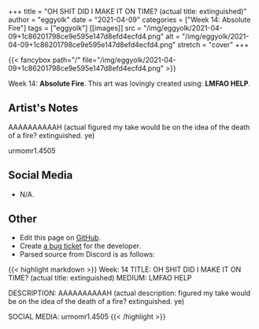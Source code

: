 +++
title =       "OH SHIT DID I MAKE IT ON TIME? (actual title: extinguished)"
author =      "eggyolk"
date =        "2021-04-09"
categories =  ["Week 14: Absolute Fire"]
tags =        ["eggyolk"]
[[images]]
                      src = "/img/eggyolk/2021-04-09+1c86201798ce9e595e147d8efd4ecfd4.png"
                      alt = "/img/eggyolk/2021-04-09+1c86201798ce9e595e147d8efd4ecfd4.png"
                      stretch = "cover"
+++


{{< fancybox path="/" file="/img/eggyolk/2021-04-09+1c86201798ce9e595e147d8efd4ecfd4.png" >}}


Week 14: **Absolute Fire**. This art was lovingly created using: **LMFAO HELP**.

## Artist's Notes

AAAAAAAAAAH (actual figured my take would be on the idea of the death of a fire? extinguished. ye)

urmomr1.4505

## Social Media

- N/A.

## Other

- Edit this page on [GitHub](https://github.com/teaminkling/web-refresh/edit/main/blog/content/blog/eggyolk-week-14-762c.md).
- Create [a bug ticket](https://github.com/teaminkling/web-refresh/issues/new?assignees=&labels=bug&template=problem-report.md&title=) for the developer.
- Parsed source from Discord is as follows:

{{< highlight markdown >}}
Week: 14
TITLE: OH SHIT DID I MAKE IT ON TIME? (actual title: extinguished)
MEDIUM: LMFAO HELP

DESCRIPTION: AAAAAAAAAAH (actual description: figured my take would be on the idea of the death of a fire? extinguished. ye)

SOCIAL MEDIA: urmomr1.4505
{{< /highlight >}}